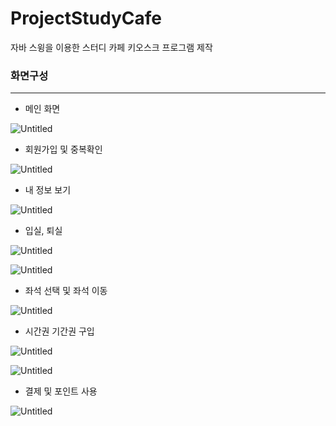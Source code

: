 # ProjectStudyCafe
자바 스윙을 이용한 스터디 카페 키오스크 프로그램 제작

### 화면구성

---

- 메인 화면

![Untitled](https://s3-us-west-2.amazonaws.com/secure.notion-static.com/cfc4928a-22e0-4090-891f-218eabd497e5/Untitled.png)

- 회원가입 및 중복확인

![Untitled](https://s3-us-west-2.amazonaws.com/secure.notion-static.com/7dcc994d-cd73-45d9-a2db-4d1035637d26/Untitled.png)

- 내 정보 보기

![Untitled](https://s3-us-west-2.amazonaws.com/secure.notion-static.com/46b08ba5-991e-412e-b56b-130cb1582c1a/Untitled.png)

- 입실, 퇴실

![Untitled](https://s3-us-west-2.amazonaws.com/secure.notion-static.com/16e08e34-6bae-43fc-9b34-72a72ca20d0f/Untitled.png)

![Untitled](https://s3-us-west-2.amazonaws.com/secure.notion-static.com/507f00fe-a8b0-464e-afa9-fc8ce5a14c6f/Untitled.png)

- 좌석 선택 및 좌석 이동

![Untitled](https://s3-us-west-2.amazonaws.com/secure.notion-static.com/7d5cead2-a681-4bfc-9edc-91a70a33a871/Untitled.png)

- 시간권 기간권 구입

![Untitled](https://s3-us-west-2.amazonaws.com/secure.notion-static.com/a6244ff2-d9b6-45be-bf0e-840c048003fb/Untitled.png)

![Untitled](https://s3-us-west-2.amazonaws.com/secure.notion-static.com/d771615a-4c2e-4352-b33c-522c77321e2b/Untitled.png)

- 결제 및 포인트 사용

![Untitled](https://s3-us-west-2.amazonaws.com/secure.notion-static.com/de34faa8-002f-499f-8d54-740f39c244ed/Untitled.png)

